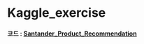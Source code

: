# Kaggle_exercise

#### 코드 : [Santander_Product_Recommendation](https://github.com/Umhyunbin/Kaggle_exercise/blob/27efa28c5ea54a1184e985ec49cc13ebba7001bc/santander_product_recommendation.ipynb) 
